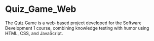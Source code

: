 # Quiz_Game_Web
The Quiz Game is a web-based project developed for the Software Development 1 course, combining knowledge testing with humor using HTML, CSS, and JavaScript.
